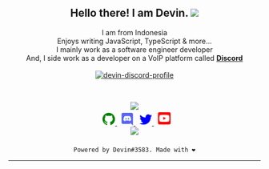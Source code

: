 <h2 align="center">
    Hello there! I am <strong>Devin</strong>. <img src="https://raw.githubusercontent.com/MartinHeinz/MartinHeinz/master/wave.gif" width="30px">
</h2>
<p align="center">
    I am from Indonesia
<br>
    Enjoys writing JavaScript, TypeScript & more...
<br>
    I mainly work as a software engineer developer
<br>
    And, I side work as a developer on a VoIP platform called <strong> <a href="https://discord.com">Discord</a></strong>
<br>
<br>
    <a href="https://discord.com/users/561170896480501790">
        <img src="https://discord.c99.nl/widget/theme-3/561170896480501790.png" alt="devin-discord-profile"/>
    </a>
</p>
&nbsp;
<p align="center">
    <a href="https://github.com/ZeroDiscord/">
        <img src="https://komarev.com/ghpvc/?username=DevinSTR&color=blue&purple" />
    </a> 
<br>
    &nbsp;
    <a href="https://github.com/DevinSTR/">
        <img src="./assets/icons/other/github-solid.svg/" width="25px" />
    </a>
    &nbsp;
    <a href="https://discord.com/users/603948445362946084">
        <img src="./assets/icons/other/discord-solid.svg/" width="25px" />
    </a>
    &nbsp;
    <a href="https://twitter.com/devin_street/">
        <img src="./assets/icons/other/twitter-solid.svg/" width="25px" />
    </a>
    &nbsp;
    <a href="https://www.youtube.com/">
        <img src="./assets/icons/other/youtube-solid.svg/" width="25px" />
    </a>
<br>
    <a href="https://github.com/DevinSTR/">
        <img src="https://github-readme-streak-stats.herokuapp.com?user=DevinSTR&hide_border=true&background=0D1117&currStreakLabel=FFFFFF&sideLabels=FFFFFF&currStreakNum=FFFFFF&dates=FFFFFF&sideNums=FFFFFF&fire=red&ring=gold&stroke=FFFFFFFF)](https://git.io/streak-stats" />
    </a>
<br>
<br>
    <a>
        <code>Powered by Devin#3583. Made with ❤️</code>
    </a>
</p>
<hr/>

